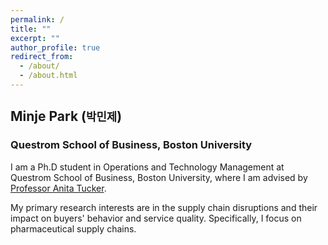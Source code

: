 ```yaml
---
permalink: /
title: ""
excerpt: ""
author_profile: true
redirect_from: 
  - /about/
  - /about.html
---
```


## Minje Park (`박민제`)
### Questrom School of Business, Boston University


I am a Ph.D student in Operations and Technology Management at Questrom School of Business, Boston University, where I am advised by [Professor Anita Tucker](https://www.bu.edu/questrom/profile/anita-tucker/).

My primary research interests are in the supply chain disruptions and their impact on buyers' behavior and service quality. Specifically, I focus on pharmaceutical supply chains. 

